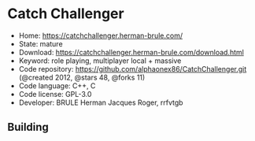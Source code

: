 # Catch Challenger

- Home: https://catchchallenger.herman-brule.com/
- State: mature
- Download: https://catchchallenger.herman-brule.com/download.html
- Keyword: role playing, multiplayer local + massive
- Code repository: https://github.com/alphaonex86/CatchChallenger.git (@created 2012, @stars 48, @forks 11)
- Code language: C++, C
- Code license: GPL-3.0
- Developer: BRULE Herman Jacques Roger, rrfvtgb

## Building


